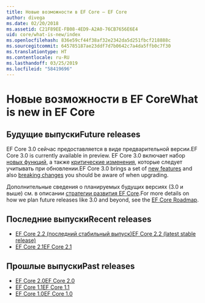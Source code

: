 ```yaml
---
title: Новые возможности в EF Core — EF Core
author: divega
ms.date: 02/20/2018
ms.assetid: C21F89EE-FB08-4ED9-A2A0-76CB7656E6E4
uid: core/what-is-new/index
ms.openlocfilehash: 836e59cf44f38af32e2342da5d251fbcf218888c
ms.sourcegitcommit: 645785187ae23ddf7d7b0642c7a4da5ffb0c7f30
ms.translationtype: HT
ms.contentlocale: ru-RU
ms.lasthandoff: 03/25/2019
ms.locfileid: "58419696"
---
```

# <a name="what-is-new-in-ef-core"></a><span data-ttu-id="39577-102">Новые возможности в EF Core</span><span class="sxs-lookup"><span data-stu-id="39577-102">What is new in EF Core</span></span>

## <a name="future-releases"></a><span data-ttu-id="39577-103">Будущие выпуски</span><span class="sxs-lookup"><span data-stu-id="39577-103">Future releases</span></span>

<span data-ttu-id="39577-104">EF Core 3.0 сейчас предоставляется в виде предварительной версии.</span><span class="sxs-lookup"><span data-stu-id="39577-104">EF Core 3.0 is currently available in preview.</span></span> <span data-ttu-id="39577-105">EF Core 3.0 включает набор [новых функций](xref:core/what-is-new/ef-core-3.0/features), а также [критические изменения](xref:core/what-is-new/ef-core-3.0/breaking-changes), которые следует учитывать при обновлении.</span><span class="sxs-lookup"><span data-stu-id="39577-105">EF Core 3.0 brings a set of [new features](xref:core/what-is-new/ef-core-3.0/features) and also [breaking changes](xref:core/what-is-new/ef-core-3.0/breaking-changes) you should be aware of when upgrading.</span></span>

<span data-ttu-id="39577-106">Дополнительные сведения о планируемых будущих версиях (3.0 и выше) см. в описании [стратегии развития EF Core](xref:core/what-is-new/roadmap).</span><span class="sxs-lookup"><span data-stu-id="39577-106">For more details on how we plan future releases like 3.0 and beyond, see the [EF Core Roadmap](xref:core/what-is-new/roadmap).</span></span>

## <a name="recent-releases"></a><span data-ttu-id="39577-107">Последние выпуски</span><span class="sxs-lookup"><span data-stu-id="39577-107">Recent releases</span></span>

- [<span data-ttu-id="39577-108">EF Core 2.2 (последний стабильный выпуск)</span><span class="sxs-lookup"><span data-stu-id="39577-108">EF Core 2.2 (latest stable release)</span></span>](xref:core/what-is-new/ef-core-2.2)
- [<span data-ttu-id="39577-109">EF Core 2.1</span><span class="sxs-lookup"><span data-stu-id="39577-109">EF Core 2.1</span></span>](xref:core/what-is-new/ef-core-2.1)

## <a name="past-releases"></a><span data-ttu-id="39577-110">Прошлые выпуски</span><span class="sxs-lookup"><span data-stu-id="39577-110">Past releases</span></span>

- [<span data-ttu-id="39577-111">EF Core 2.0</span><span class="sxs-lookup"><span data-stu-id="39577-111">EF Core 2.0</span></span>](xref:core/what-is-new/ef-core-2.0)
- [<span data-ttu-id="39577-112">EF Core 1.1</span><span class="sxs-lookup"><span data-stu-id="39577-112">EF Core 1.1</span></span>](xref:core/what-is-new/ef-core-1.1)
- [<span data-ttu-id="39577-113">EF Core 1.0</span><span class="sxs-lookup"><span data-stu-id="39577-113">EF Core 1.0</span></span>](xref:core/what-is-new/ef-core-1.0)
